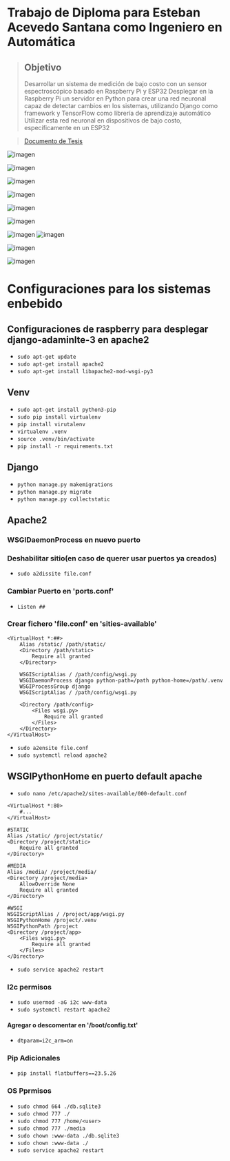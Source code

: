 # Trabajo de Diploma para Esteban Acevedo Santana como Ingeniero en Automática

> ## Objetivo
>  Desarrollar un sistema de medición de bajo costo con un sensor espectroscópico basado en Raspberry Pi y ESP32
>  Desplegar en la Raspberry Pi un servidor en Python para crear una red neuronal capaz de detectar cambios en los sistemas, utilizando Django como framework y TensorFlow como librería de aprendizaje automático
>  Utilizar esta red neuronal en dispositivos de bajo costo, específicamente en un ESP32

> [Documento de Tesis](https://drive.google.com/drive/folders/1xj-vwUddcT_fEKV6P6z_GX1HAFPx-lOL?usp=sharing)

![imagen](https://github.com/user-attachments/assets/4993c8ee-dfe1-4580-b3fd-26097c63f596)

![imagen](https://github.com/user-attachments/assets/800d3536-b1eb-4344-ae1d-cc91dd664812)

![imagen](https://github.com/user-attachments/assets/49965bc3-3136-47ce-aac8-478ca936a058)

![imagen](https://github.com/user-attachments/assets/7223c793-f344-458f-aea8-e69f456a3451)

![imagen](https://github.com/user-attachments/assets/c320db96-2461-4120-958b-3fced5f54e86)

![imagen](https://github.com/user-attachments/assets/54271493-ea00-47d7-9343-a9df45128afa)

![imagen](https://github.com/user-attachments/assets/5ad2967f-959b-4dcd-9443-c500e33226f7) ![imagen](https://github.com/user-attachments/assets/8bcfa885-9e39-4fe6-88c6-bf21f7f6bf8d)

![imagen](https://github.com/user-attachments/assets/853347da-b76c-4b24-b587-715a670560d5)

![imagen](https://github.com/user-attachments/assets/3efd919c-2a86-405f-9cd0-c19f47b78b84)

# Configuraciones para los sistemas enbebido

## Configuraciones de raspberry para desplegar django-adaminlte-3 en apache2
* `sudo apt-get update`
* `sudo apt-get install apache2`
* `sudo apt-get install libapache2-mod-wsgi-py3`

## Venv
* `sudo apt-get install python3-pip`
* `sudo pip install virtualenv`
* `pip install virutalenv`
* `virtualenv .venv`
* `source .venv/bin/activate`
* `pip install -r requirements.txt`

## Django
* `python manage.py makemigrations`
* `python manage.py migrate`
* `python manage.py collectstatic`



## Apache2

### WSGIDaemonProcess en nuevo puerto

### Deshabilitar sitio(en caso de querer usar puertos ya creados)
* `sudo a2dissite file.conf`
### Cambiar Puerto en 'ports.conf'
* `Listen ##`
### Crear fichero 'file.conf' en 'sities-available'
``` 
<VirtualHost *:##>
	Alias /static/ /path/static/
	<Directory /path/static>
		Require all granted
	</Directory>

	WSGIScriptAlias / /path/config/wsgi.py
	WSGIDaemonProcess django python-path=/path python-home=/path/.venv
	WSGIProcessGroup django
	WSGIScriptAlias / /path/config/wsgi.py

	<Directory /path/config>
		<Files wsgi.py>
			Require all granted
		</Files>
	</Directory>
</VirtualHost>
```
* `sudo a2ensite file.conf`
* `sudo systemctl reload apache2`

## WSGIPythonHome en puerto default apache
* `sudo nano /etc/apache2/sites-available/000-default.conf`
```
<VirtualHost *:80>
    #...
</VirtualHost>

#STATIC
Alias /static/ /project/static/
<Directory /project/static>
    Require all granted
</Directory>

#MEDIA
Alias /media/ /project/media/
<Directory /project/media>
    AllowOverride None
    Require all granted
</Directory>

#WSGI
WSGIScriptAlias / /project/app/wsgi.py
WSGIPythonHome /project/.venv
WSGIPythonPath /project
<Directory /project/app>
    <Files wsgi.py>
        Require all granted
    </Files>
</Directory>
```
* `sudo service apache2 restart`

### I2c permisos
* `sudo usermod -aG i2c www-data`
* `sudo systemctl restart apache2`
#### Agregar o descomentar en '/boot/config.txt'
* `dtparam=i2c_arm=on`

### Pip Adicionales
* `pip install flatbuffers==23.5.26`


### OS Pprmisos
* `sudo chmod 664 ./db.sqlite3`
* `sudo chmod 777 ./`
* `sudo chmod 777 /home/<user>` 
* `sudo chmod 777 ./media` 
* `sudo chown :www-data ./db.sqlite3`
* `sudo chown :www-data ./`
* `sudo service apache2 restart`

